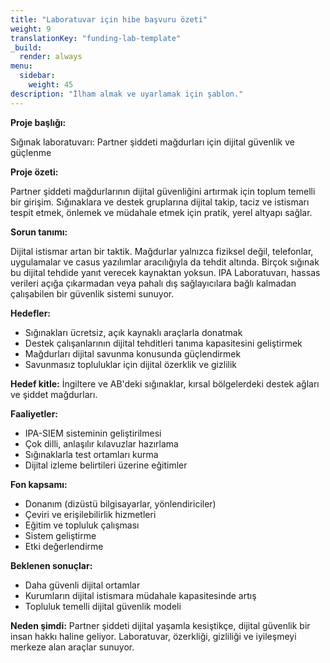```yaml
---
title: "Laboratuvar için hibe başvuru özeti"
weight: 9
translationKey: "funding-lab-template"
_build:
  render: always
menu:
  sidebar:
    weight: 45
description: "İlham almak ve uyarlamak için şablon."
---
```


**Proje başlığı:**

Sığınak laboratuvarı: Partner şiddeti mağdurları için dijital güvenlik ve güçlenme

**Proje özeti:**

Partner şiddeti mağdurlarının dijital güvenliğini artırmak için toplum temelli bir girişim. Sığınaklara ve destek gruplarına dijital takip, taciz ve istismarı tespit etmek, önlemek ve müdahale etmek için pratik, yerel altyapı sağlar.

**Sorun tanımı:**

Dijital istismar artan bir taktik. Mağdurlar yalnızca fiziksel değil, telefonlar, uygulamalar ve casus yazılımlar aracılığıyla da tehdit altında. Birçok sığınak bu dijital tehdide yanıt verecek kaynaktan yoksun. IPA Laboratuvarı, hassas verileri açığa çıkarmadan veya pahalı dış sağlayıcılara bağlı kalmadan çalışabilen bir güvenlik sistemi sunuyor.

**Hedefler:**

* Sığınakları ücretsiz, açık kaynaklı araçlarla donatmak
* Destek çalışanlarının dijital tehditleri tanıma kapasitesini geliştirmek
* Mağdurları dijital savunma konusunda güçlendirmek
* Savunmasız topluluklar için dijital özerklik ve gizlilik

**Hedef kitle:** İngiltere ve AB'deki sığınaklar, kırsal bölgelerdeki destek ağları ve şiddet mağdurları.

**Faaliyetler:**

* IPA-SIEM sisteminin geliştirilmesi
* Çok dilli, anlaşılır kılavuzlar hazırlama
* Sığınaklarla test ortamları kurma
* Dijital izleme belirtileri üzerine eğitimler

**Fon kapsamı:**

* Donanım (dizüstü bilgisayarlar, yönlendiriciler)
* Çeviri ve erişilebilirlik hizmetleri
* Eğitim ve topluluk çalışması
* Sistem geliştirme
* Etki değerlendirme

**Beklenen sonuçlar:**

* Daha güvenli dijital ortamlar
* Kurumların dijital istismara müdahale kapasitesinde artış
* Topluluk temelli dijital güvenlik modeli

**Neden şimdi:** Partner şiddeti dijital yaşamla kesiştikçe, dijital güvenlik bir insan hakkı haline geliyor. Laboratuvar, özerkliği, gizliliği ve iyileşmeyi merkeze alan araçlar sunuyor.
